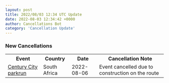 ```yaml
---
layout: post
title: 2022/08/03 12:34 UTC Update
date: 2022-08-03 12:34:42 +0000
author: Cancellations Bot
category: 'Cancellation Update'
---
```


<h3>New Cancellations</h3>
<div class='hscrollable'>
<table style='width: 100%'>
    <tr>
        <th>Event</th>
        <th>Country</th>
        <th>Date</th>
        <th>Cancellation Note</th>
    </tr>
    <tr>
        <td><a href="https://www.parkrun.co.za/centurycity">Century City parkrun</a></td>
        <td>South Africa</td>
        <td>2022-08-06</td>
        <td>Event cancelled due to construction on the route</td>
    </tr>
</table>
</div>
